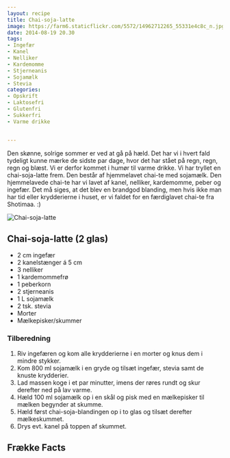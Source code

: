 ```yaml
---
layout: recipe
title: Chai-soja-latte 
image: https://farm6.staticflickr.com/5572/14962712265_55331e4c8c_n.jpg
date: 2014-08-19 20.30
tags:
- Ingefær
- Kanel
- Nelliker 
- Kardemomme
- Stjerneanis
- Sojamælk
- Stevia
categories:
- Opskrift
- Laktosefri
- Glutenfri
- Sukkerfri
- Varme drikke


---
```


Den skønne, solrige sommer er ved at gå på hæld. Det har vi i hvert fald tydeligt kunne mærke de sidste par dage, hvor det har stået på regn, regn, regn og blæst. Vi er derfor kommet i humør til varme drikke. Vi har tryllet en chai-soja-latte frem. Den består af hjemmelavet chai-te med sojamælk. Den hjemmelavede chai-te har vi lavet af kanel, nelliker, kardemomme, peber og ingefær. Det må siges, at det blev en brandgod blanding, men hvis ikke man har tid eller krydderierne i huset, er vi faldet for en færdiglavet chai-te fra Shotimaa. :)


![Chai-soja-latte](https://farm6.staticflickr.com/5572/14962712265_e70f21364a_o.png) 


## Chai-soja-latte (2 glas)
- 2 cm ingefær
- 2 kanelstænger á 5 cm
- 3 nelliker 
- 1 kardemommefrø
- 1 peberkorn 
- 2 stjerneanis
- 1 L sojamælk
- 2 tsk. stevia
- Morter 
- Mælkepisker/skummer



### Tilberedning
1. Riv ingefæren og kom alle krydderierne i en morter og knus dem i mindre stykker.
2. Kom 800 ml sojamælk i en gryde og tilsæt ingefær, stevia samt de knuste krydderier.
3. Lad massen koge i et par minutter, imens der røres rundt og skur derefter ned på lav varme. 
4. Hæld 100 ml sojamælk op i en skål og pisk med en mælkepisker til mælken begynder at skumme.
5. Hæld først chai-soja-blandingen op i to glas og tilsæt derefter mælkeskummet.
6. Drys evt. kanel på toppen af skummet.









## Frække Facts
